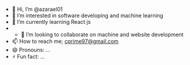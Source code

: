 - 👋 Hi, I’m @azarael01
- 👀 I’m interested in software developing and machine learning
- 🌱 I’m currently learning React js
- - 💞️ I’m looking to collaborate on machine and website development
- 📫 How to reach me; cprime97@gmail.com
- 😄 Pronouns: ...
- ⚡ Fun fact: ...

<!---
azarael01/azarael01 is a ✨ special ✨ repository because its `README.md` (this file) appears on your GitHub profile.
You can click the Preview link to take a look at your changes.
--->
